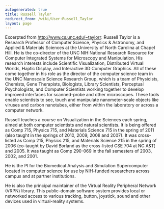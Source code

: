 ```yaml
---
autogenerated: true
title: Russell Taylor
redirect_from: /wiki/User:Russell_Taylor
layout: page
---
```


Excerpted from <http://www.cs.unc.edu/~taylorr>: Russell Taylor is a
Research Professor of Computer Science, Physics & Astronomy, and Applied
& Materials Sciences at the University of North Carolina at Chapel Hill.
He is the co-director of the UNC NIH National Research Resource for
Computer Integrated Systems for Microscopy and Manipulation. His
research interests include Scientific Visualization, Distributed Virtual
Worlds, Haptic Display, and Interactive 3D Computer Graphics. All of
these come together in his role as the director of the computer science
team in the UNC Nanoscale Science Research Group, which is a team of
Physicists, Chemists, Gene Therapists, Biologists, Library Scientists,
Perceptual Psychologists, and Computer Scientists working together to
develop improved interfaces for scanned-probe and other microscopes.
These tools enable scientists to see, touch and manipulate
nanometer-scale objects like viruses and carbon nanotubes, either from
within the laboratory or across a computer network.

Russell teaches a course on Visualization in the Sciences each spring,
aimed at both computer scientists and natural scientists. It is being
offered as Comp 715, Physics 715, and Materials Science 715 in the
spring of 2011 (also taught in the springs of 2010, 2009, 2008 and
2007). It was cross-listed as Comp 215, Physics 215, and Materials
Science 215 in the spring of 2006 (co-taught by David Borland as the
cross-listed CSE 704 at NC A&T) and 2005. It was taught as Comp 290-069
in the fall semesters of 2003, 2002, and 2001.

He is the PI for the Biomedical Analysis and Simulation Supercomputer
located in computer science for use by NIH-funded researchers across
campus and at partner institutions.

He is also the principal maintainer of the Virtual Reality Peripheral
Network (VRPN) library. This public-domain software system provides
local or networked access to various tracking, button, joystick, sound
and other devices used in virtual-reality systems.
